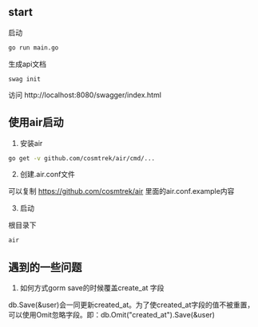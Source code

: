 ## start
启动
```bash
go run main.go
```
生成api文档
```
swag init
```
访问 http://localhost:8080/swagger/index.html



## 使用air启动
1. 安装air
```bash
go get -v github.com/cosmtrek/air/cmd/...
```

2. 创建.air.conf文件

可以复制 https://github.com/cosmtrek/air 里面的air.conf.example内容

3. 启动

根目录下

```bash
air
```

## 遇到的一些问题

1. 如何方式gorm save的时候覆盖create_at 字段

db.Save(&user)会一同更新created_at。为了使created_at字段的值不被重置，可以使用Omit忽略字段。即：db.Omit("created_at").Save(&user)